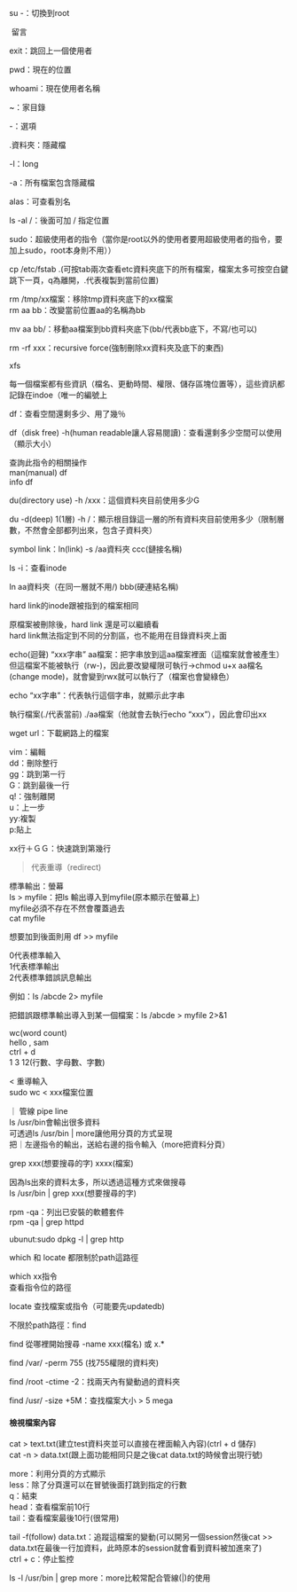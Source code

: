 su -：切換到root

 留言

exit：跳回上一個使用者

pwd：現在的位置

whoami：現在使用者名稱

~：家目錄

-：選項

.資料夾：隱藏檔

-l：long

-a：所有檔案包含隱藏檔

alas：可查看別名

ls -al /：後面可加 / 指定位置

sudo：超級使用者的指令（當你是root以外的使用者要用超級使用者的指令，要加上sudo，root本身則不用））

cp /etc/fstab .(可按tab兩次查看etc資料夾底下的所有檔案，檔案太多可按空白鍵跳下一頁，q為離開，.代表複製到當前位置)

rm /tmp/xx檔案：移除tmp資料夾底下的xx檔案  
rm aa bb：改變當前位置aa的名稱為bb

mv aa bb/：移動aa檔案到bb資料夾底下(bb/代表bb底下，不寫/也可以)

rm -rf xxx：recursive force(強制刪除xx資料夾及底下的東西)

xfs

每一個檔案都有些資訊（檔名、更動時間、權限、儲存區塊位置等），這些資訊都記錄在indoe（唯一的編號上

df：查看空間還剩多少、用了幾％

df（disk free) -h(human readable讓人容易閱讀)：查看還剩多少空間可以使用（顯示大小）

查詢此指令的相關操作  
man(manual) df  
info df

du(directory use) -h /xxx：這個資料夾目前使用多少G

du -d(deep) 1(1層) -h /：顯示根目錄這一層的所有資料夾目前使用多少（限制層數，不然會全部都列出來，包含子資料夾）

symbol link：ln(link) -s /aa資料夾 ccc(鏈接名稱)

ls -i：查看inode

ln aa資料夾（在同一層就不用/) bbb(硬連結名稱)

hard link的inode跟被指到的檔案相同

原檔案被刪除後，hard link 還是可以繼續看  
hard link無法指定到不同的分割區，也不能用在目錄資料夾上面

echo(迴聲) “xxx字串” aa檔案：把字串放到這aa檔案裡面（這檔案就會被產生）  
但這檔案不能被執行（rw-)，因此要改變權限可執行->chmod u+x aa檔名(change mode)，就會變到rwx就可以執行了（檔案也會變綠色）

echo “xx字串”：代表執行這個字串，就顯示此字串

執行檔案(./代表當前) ./aa檔案（他就會去執行echo “xxx”），因此會印出xx

wget url：下載網路上的檔案

vim：編輯  
dd：刪除整行  
gg：跳到第一行  
G：跳到最後一行  
q!：強制離開  
u：上一步  
yy:複製  
p:貼上

xx行＋ＧＧ：快速跳到第幾行

> 代表重導（redirect)

標準輸出：螢幕  
ls > myfile：把ls 輸出導入到myfile(原本顯示在螢幕上)  
myfile必須不存在不然會覆蓋過去  
cat myfile

想要加到後面則用 df >> myfile

0代表標準輸入  
1代表標準輸出  
2代表標準錯誤訊息輸出

例如：ls /abcde 2> myfile

把錯誤跟標準輸出導入到某一個檔案：ls /abcde > myfile 2>&1

wc(word count)  
hello , sam  
ctrl + d  
1 3 12(行數、字母數、字數)

< 重導輸入  
sudo wc < xxx檔案位置

｜ 管線 pipe line  
ls /usr/bin會輸出很多資料  
可透過ls /usr/bin | more讓他用分頁的方式呈現  
把｜左邊指令的輸出，送給右邊的指令輸入（more把資料分頁）

grep xxx(想要搜尋的字) xxxx(檔案)

因為ls出來的資料太多，所以透過這種方式來做搜尋  
ls /usr/bin | grep xxx(想要搜尋的字)

rpm -qa：列出已安裝的軟體套件  
rpm -qa | grep httpd

ubunut:sudo dpkg -l | grep http

which 和 locate 都限制於path這路徑

which xx指令  
查看指令位的路徑

locate 查找檔案或指令（可能要先updatedb)

不限於path路徑：find

find 從哪裡開始搜尋 -name xxx(檔名) 或 x.*

find /var/ -perm 755 (找755權限的資料夾)

find /root -ctime -2：找兩天內有變動過的資料夾

find /usr/ -size +5M：查找檔案大小 > 5 mega

#### [](https://hackmd.io/mpY7-qAfQ-y_4mtxoLQntQ#%E6%AA%A2%E8%A6%96%E6%AA%94%E6%A1%88%E5%85%A7%E5%AE%B9 "檢視檔案內容")檢視檔案內容

cat > text.txt(建立test資料夾並可以直接在裡面輸入內容)(ctrl + d 儲存)  
cat -n > data.txt(跟上面功能相同只是之後cat data.txt的時候會出現行號)

more：利用分頁的方式顯示  
less：除了分頁還可以在冒號後面打跳到指定的行數  
q：結束  
head：查看檔案前10行  
tail：查看檔案最後10行(很常用)

tail -f(follow) data.txt：追蹤這檔案的變動(可以開另一個session然後cat >> data.txt在最後一行加資料，此時原本的session就會看到資料被加進來了)  
ctrl + c：停止監控

ls -l /usr/bin | grep more：more比較常配合管線(|)的使用
